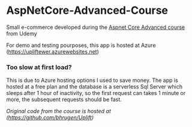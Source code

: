# AspNetCore-Advanced-Course
Small e-commerce developed during the [Aspnet Core Advanced course](https://www.udemy.com/course/master-aspnet-core-3-advanced) from Udemy

For demo and testing pourposes, this app is hosted at Azure (https://upliftewer.azurewebsites.net)

### Too slow at first load?

This is due to Azure hosting options I used to save money. The app is hosted at a free plan and the database is a serverless Sql Server which sleeps after 1 hour of inactivity, so the first request can takes 1 minute or more, the subsequent requests should be fast.

_Original code from the course is hosted at (https://github.com/bhrugen/Uplift)_
